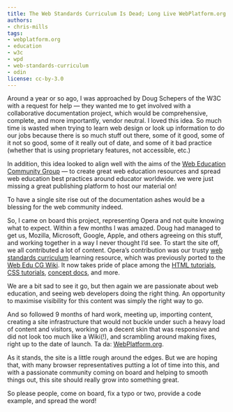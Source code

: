 ```yaml
---
title: The Web Standards Curriculum Is Dead; Long Live WebPlatform.org!
authors:
- chris-mills
tags:
- webplatform.org
- education
- w3c
- wpd
- web-standards-curriculum
- odin
license: cc-by-3.0
---
```


Around a year or so ago, I was approached by Doug Schepers of the W3C with a request for help — they wanted me to get involved with a collaborative documentation project, which would be comprehensive, complete, and more importantly, vendor neutral. I loved this idea. So much time is wasted when trying to learn web design or look up information to do our jobs because there is so much stuff out there, some of it good, some of it not so good, some of it really out of date, and some of it bad practice (whether that is using proprietary features, not accessible, etc.)

In addition, this idea looked to align well with the aims of the [Web Education Community Group](http://www.w3.org/community/webed/) — to create great web education resources and spread web education best practices around educator worldwide. we were just missing a great publishing platform to host our material on!

To have a single site rise out of the documentation ashes would be a blessing for the web community indeed.

So, I came on board this project, representing Opera and not quite knowing what to expect. Within a few months I was amazed. Doug had managed to get us, Mozilla, Microsoft, Google, Apple, and others agreeing on this stuff, and working together in a way I never thought I’d see. To start the site off, we all contributed a lot of content. Opera’s contribution was our trusty [web standards curriculum](https://dev.opera.com/articles/view/1-introduction-to-the-web-standards-cur/) learning resource, which was previously ported to the [Web Edu CG Wiki](http://www.w3.org/community/webed/wiki). It now takes pride of place among the [HTML tutorials](http://docs.webplatform.org/wiki/html/tutorials), [CSS tutorials](http://docs.webplatform.org/wiki/css/tutorials), [concept docs](http://docs.webplatform.org/wiki/concepts), and more.

We are a bit sad to see it go, but then again we are passionate about web education, and seeing web developers doing the right thing. An opportunity to maximise visibility for this content was simply the right way to go.

And so followed 9 months of hard work, meeting up, importing content, creating a site infrastructure that would not buckle under such a heavy load of content and visitors, working on a decent skin that was responsive and did not look too much like a Wiki(!), and scrambling around making fixes, right up to the date of launch. Ta da: [WebPlatform.org](http://www.webplatform.org/).

As it stands, the site is a little rough around the edges. But we are hoping that, with many browser representatives putting a lot of time into this, and with a passionate community coming on board and helping to smooth things out, this site should really grow into something great.

So please people, come on board, fix a typo or two, provide a code example, and spread the word!
